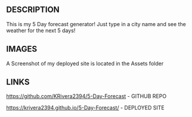 ## DESCRIPTION 

This is my 5 Day forecast generator! 
Just type in a city name and see the weather for the next 5 days!


## IMAGES

A Screenshot of my deployed site is located in the Assets folder


## LINKS

https://github.com/KRivera2394/5-Day-Forecast  - GITHUB REPO

https://krivera2394.github.io/5-Day-Forecast/ - DEPLOYED SITE
